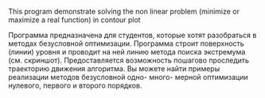 This program demonstrate solving the non linear problem (minimize or maximize a real function) in contour plot

Программа предназначена для студентов, которые хотят разобраться в методах безусловной оптимизации. Программа строит поверхность (линии) уровня и проводит на ней линию метода поиска экстремума (см. скриншот). Предоставляется возможность пошагово проследить траекторию движения алгоритма. Вы можете найти примеры реализации методов безусловной одно- много- мерной оптимизации нулевого, первого и второго порядков.